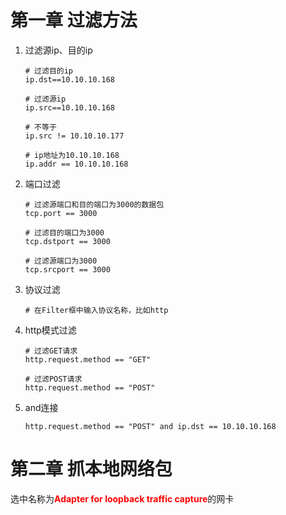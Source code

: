 # 第一章 过滤方法

1. 过滤源ip、目的ip

   ```shell
   # 过滤目的ip
   ip.dst==10.10.10.168
   
   # 过滤源ip
   ip.src==10.10.10.168
   
   # 不等于
   ip.src != 10.10.10.177
   
   # ip地址为10.10.10.168
   ip.addr == 10.10.10.168
   ```

2. 端口过滤

   ```shell
   # 过滤源端口和目的端口为3000的数据包
   tcp.port == 3000
   
   # 过滤目的端口为3000
   tcp.dstport == 3000
   
   # 过滤源端口为3000
   tcp.srcport == 3000
   ```

3. 协议过滤

   ```shell
   # 在Filter框中输入协议名称，比如http
   ```

4. http模式过滤

   ```shell
   # 过滤GET请求
   http.request.method == "GET"
   
   # 过滤POST请求
   http.request.method == "POST"
   ```

5. and连接

   ```shell
   http.request.method == "POST" and ip.dst == 10.10.10.168
   ```

   



# 第二章 抓本地网络包

选中名称为<b style="color:red">Adapter for loopback traffic capture</b>的网卡